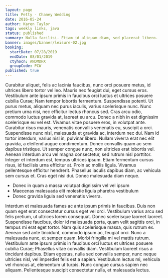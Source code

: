 ```yaml
---
layout: page
title: Petty - Chaney Wedding
date: 2016-05-24
author: Karen Taylor
tags: weekly links, java
status: published
summary: Nulla facilisi. Etiam id aliquam diam, sed placerat libero.
banner: images/banner/leisure-02.jpg
booking:
  startDate: 07/28/2019
  endDate: 08/01/2019
  ctyhocn: ANDMDHX
  groupCode: PCW
published: true
---
```

Curabitur aliquet, felis ac lacinia faucibus, nunc orci posuere metus, id ultrices libero tortor vel leo. Mauris nec feugiat dui, eget cursus eros. Vestibulum ante ipsum primis in faucibus orci luctus et ultrices posuere cubilia Curae; Nam tempor lobortis fermentum. Suspendisse potenti. Ut purus metus, aliquam nec purus iaculis, varius scelerisque nunc. Nunc pretium urna nisi, nec efficitur lectus rhoncus sed. Cras arcu odio, commodo luctus gravida at, laoreet eu arcu. Donec a nibh in est dignissim scelerisque eu vel est. Vivamus vitae posuere eros, in volutpat ante. Curabitur risus mauris, venenatis convallis venenatis eu, suscipit a orci. Suspendisse nunc nisl, malesuada et gravida ac, interdum nec dui. Nam id tortor interdum, varius nisl in, pulvinar libero. Nullam viverra erat nec elit gravida, a eleifend augue condimentum.
Donec convallis quam ac sem dapibus tristique. Ut semper congue nunc, non ultricies erat lobortis vel. Aenean interdum arcu vel magna consectetur, sed rutrum nisl porttitor. Integer et interdum est, tempus ultrices ipsum. Etiam fermentum cursus risus, id facilisis urna efficitur at. Proin ac mollis ligula. Vivamus pellentesque efficitur hendrerit. Phasellus iaculis dapibus diam, ac vehicula sem cursus et. Cras eget nisi dui. Donec malesuada diam neque.

* Donec in quam a massa volutpat dignissim vel vel ipsum
* Maecenas malesuada elit molestie ligula pharetra vestibulum
* Donec gravida ligula sed venenatis viverra.

Interdum et malesuada fames ac ante ipsum primis in faucibus. Duis non quam eget erat consectetur cursus eget vel orci. Vestibulum varius arcu sed felis pretium, ut ultrices lorem consequat. Donec scelerisque laoreet laoreet. Suspendisse faucibus, dolor id malesuada porta, quam velit sagittis orci, in tempus mi erat eget tortor. Nam quis scelerisque massa, quis rutrum ex. Aenean sed ante tincidunt, commodo ipsum ac, feugiat orci. Nunc a malesuada nunc, et semper quam. Morbi fringilla mi vel mattis rutrum. Vestibulum ante ipsum primis in faucibus orci luctus et ultrices posuere cubilia Curae; Phasellus vitae convallis diam. Vestibulum laoreet risus a tincidunt dapibus. Etiam egestas, nulla sed convallis semper, nunc neque ultricies nisl, vel imperdiet felis est a sapien. Vestibulum lectus mi, vehicula vel rhoncus at, elementum ut turpis. Nunc congue cursus sapien nec aliquam. Pellentesque suscipit consectetur nulla, et malesuada lectus.
